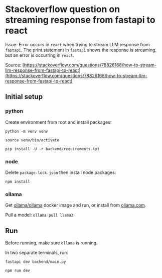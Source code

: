 # Stackoverflow question on streaming response from fastapi to react

Issue: Error occurs in `react` when trying to stream LLM response
from `fastapi`. The print statement in `fastapi` shows the response
is streaming, but an error is occurring in `react`.

Source: [https://stackoverflow.com/questions/78826168/how-to-stream-llm-response-from-fastapi-to-react](https://stackoverflow.com/questions/78826168/how-to-stream-llm-response-from-fastapi-to-react)

## Initial setup

### python

Create environment from root and install packages:

`python -m venv venv`

`source venv/bin/activate`

`pip install -U -r backend/requirements.txt`

### node

Delete `package-lock.json` then install node packages:

`npm install`

### ollama

Get [ollama/ollama](https://hub.docker.com/r/ollama/ollama) docker image and run, or install from [ollama.com](https://ollama.com/).

Pull a model: `ollama pull llama3`

## Run

Before running, make sure `ollama` is running.

In two separate terminals, run:

`fastapi dev backend/main.py`

`npm run dev`
